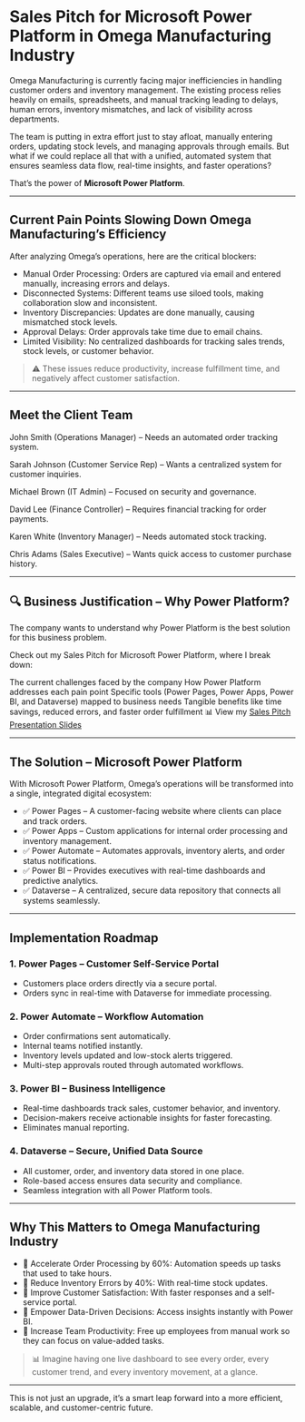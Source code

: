 # Sales Pitch for Microsoft Power Platform in Omega Manufacturing Industry

Omega Manufacturing is currently facing major inefficiencies in handling customer orders and inventory management. The existing process relies heavily on emails, spreadsheets, and manual tracking leading to delays, human errors, inventory mismatches, and lack of visibility across departments.

The team is putting in extra effort just to stay afloat, manually entering orders, updating stock levels, and managing approvals through emails. But what if we could replace all that with a unified, automated system that ensures seamless data flow, real-time insights, and faster operations?

That’s the power of **Microsoft Power Platform**. 

---

## Current Pain Points Slowing Down Omega Manufacturing’s Efficiency

After analyzing Omega’s operations, here are the critical blockers:

- Manual Order Processing: Orders are captured via email and entered manually, increasing errors and delays.  
- Disconnected Systems: Different teams use siloed tools, making collaboration slow and inconsistent.  
- Inventory Discrepancies: Updates are done manually, causing mismatched stock levels.  
- Approval Delays: Order approvals take time due to email chains.  
- Limited Visibility: No centralized dashboards for tracking sales trends, stock levels, or customer behavior.

> ⚠ These issues reduce productivity, increase fulfillment time, and negatively affect customer satisfaction.

---

## Meet the Client Team

John Smith (Operations Manager) – Needs an automated order tracking system.

Sarah Johnson (Customer Service Rep) – Wants a centralized system for customer inquiries.

Michael Brown (IT Admin) – Focused on security and governance.

David Lee (Finance Controller) – Requires financial tracking for order payments.

Karen White (Inventory Manager) – Needs automated stock tracking.

Chris Adams (Sales Executive) – Wants quick access to customer purchase history.

---

## 🔍 Business Justification – Why Power Platform?
The company wants to understand why Power Platform is the best solution for this business problem.

Check out my Sales Pitch for Microsoft Power Platform, where I break down:

The current challenges faced by the company
How Power Platform addresses each pain point
Specific tools (Power Pages, Power Apps, Power BI, and Dataverse) mapped to business needs
Tangible benefits like time savings, reduced errors, and faster order fulfillment
📊 View my [Sales Pitch Presentation Slides](https://1drv.ms/p/c/03cfc99376a3ee7d/EUa8Ny6xH4JPhC6wXhIKDF4BhzV5m7QF8tQIru6z44R5DQ)

---

## The Solution – Microsoft Power Platform

With Microsoft Power Platform, Omega’s operations will be transformed into a single, integrated digital ecosystem:

- ✅ Power Pages – A customer-facing website where clients can place and track orders.  
- ✅ Power Apps – Custom applications for internal order processing and inventory management.  
- ✅ Power Automate – Automates approvals, inventory alerts, and order status notifications.  
- ✅ Power BI – Provides executives with real-time dashboards and predictive analytics.  
- ✅ Dataverse – A centralized, secure data repository that connects all systems seamlessly.

---

## Implementation Roadmap

### 1. Power Pages – Customer Self-Service Portal
- Customers place orders directly via a secure portal.  
- Orders sync in real-time with Dataverse for immediate processing.

### 2. Power Automate – Workflow Automation 
- Order confirmations sent automatically.  
- Internal teams notified instantly.  
- Inventory levels updated and low-stock alerts triggered.  
- Multi-step approvals routed through automated workflows.

### 3. Power BI – Business Intelligence  
- Real-time dashboards track sales, customer behavior, and inventory.  
- Decision-makers receive actionable insights for faster forecasting.  
- Eliminates manual reporting.

### 4. Dataverse – Secure, Unified Data Source  
- All customer, order, and inventory data stored in one place.  
- Role-based access ensures data security and compliance.  
- Seamless integration with all Power Platform tools.

---

## Why This Matters to Omega Manufacturing Industry

- 🔹 Accelerate Order Processing by 60%: Automation speeds up tasks that used to take hours.  
- 🔹 Reduce Inventory Errors by 40%: With real-time stock updates.  
- 🔹 Improve Customer Satisfaction: With faster responses and a self-service portal.  
- 🔹 Empower Data-Driven Decisions: Access insights instantly with Power BI.  
- 🔹 Increase Team Productivity: Free up employees from manual work so they can focus on value-added tasks.

> 📊 Imagine having one live dashboard to see every order, every customer trend, and every inventory movement, at a glance.

---

This is not just an upgrade, it’s a smart leap forward into a more efficient, scalable, and customer-centric future.

